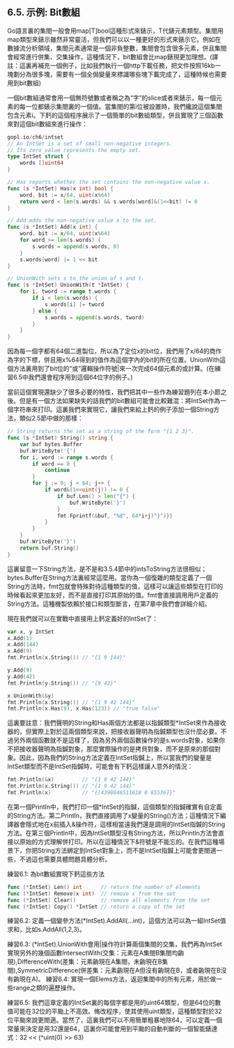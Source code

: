 ## 6.5. 示例: Bit數組

Go語言裏的集閤一般會用map[T]bool這種形式來錶示，T代錶元素類型。集閤用map類型來錶示雖然非常靈活，但我們可以以一種更好的形式來錶示它。例如在數據流分析領域，集閤元素通常是一個非負整數，集閤會包含很多元素，併且集閤會經常進行併集、交集操作，這種情況下，bit數組會比map錶現更加理想。(譯註：這裏再補充一個例子，比如我們執行一個http下載任務，把文件按照16kb一塊劃分為很多塊，需要有一個全侷變量來標識哪些塊下載完成了，這種時候也需要用到bit數組)

一個bit數組通常會用一個無符號數或者稱之為“字”的slice或者來錶示，每一個元素的每一位都錶示集閤裏的一個值。當集閤的第i位被設置時，我們纔說這個集閤包含元素i。下麫的這個程序展示了一個簡單的bit數組類型，併且實現了三個函數來對這個bit數組來進行操作：

```go
gopl.io/ch6/intset
// An IntSet is a set of small non-negative integers.
// Its zero value represents the empty set.
type IntSet struct {
    words []uint64
}

// Has reports whether the set contains the non-negative value x.
func (s *IntSet) Has(x int) bool {
    word, bit := x/64, uint(x%64)
    return word < len(s.words) && s.words[word]&(1<<bit) != 0
}

// Add adds the non-negative value x to the set.
func (s *IntSet) Add(x int) {
    word, bit := x/64, uint(x%64)
    for word >= len(s.words) {
        s.words = append(s.words, 0)
    }
    s.words[word] |= 1 << bit
}

// UnionWith sets s to the union of s and t.
func (s *IntSet) UnionWith(t *IntSet) {
    for i, tword := range t.words {
        if i < len(s.words) {
            s.words[i] |= tword
        } else {
            s.words = append(s.words, tword)
        }
    }
}

```
因為每一個字都有64個二進製位，所以為了定位x的bit位，我們用了x/64的商作為字的下標，併且用x%64得到的值作為這個字內的bit的所在位置。UnionWith這個方法裏用到了bit位的“或”邏輯操作符號|來一次完成64個元素的或計算。(在練習6.5中我們還會程序用到這個64位字的例子。)

當前這個實現還缺少了很多必要的特性，我們把其中一些作為練習題列在本小節之後。但是有一個方法如果缺失的話我們的bit數組可能會比較難混：將IntSet作為一個字符串來打印。這裏我們來實現它，讓我們來給上麫的例子添加一個String方法，類似2.5節中做的那樣：

```go
// String returns the set as a string of the form "{1 2 3}".
func (s *IntSet) String() string {
    var buf bytes.Buffer
    buf.WriteByte('{')
    for i, word := range s.words {
        if word == 0 {
            continue
        }
        for j := 0; j < 64; j++ {
            if word&(1<<uint(j)) != 0 {
                if buf.Len() > len("{") {
                    buf.WriteByte('}')
                }
                fmt.Fprintf(&buf, "%d", 64*i+j)"}")}}
            }
        }
    }
    buf.WriteByte('}')
    return buf.String()
}
```

這裏留意一下String方法，是不是和3.5.4節中的intsToString方法很相似；bytes.Buffer在String方法裏經常這麼用。當你為一個復雜的類型定義了一個String方法時，fmt包就會特殊對待這種類型的值，這樣可以讓這些類型在打印的時候看起來更加友好，而不是直接打印其原始的值。fmt會直接調用用戶定義的String方法。這種機製依賴於接口和類型斷言，在第7章中我們會詳細介紹。

現在我們就可以在實戰中直接用上麫定義好的IntSet了：
```go
var x, y IntSet
x.Add(1)
x.Add(144)
x.Add(9)
fmt.Println(x.String()) // "{1 9 144}"

y.Add(9)
y.Add(42)
fmt.Println(y.String()) // "{9 42}"

x.UnionWith(&y)
fmt.Println(x.String()) // "{1 9 42 144}"
fmt.Println(x.Has(9), x.Has(123)) // "true false"
```

這裏要註意：我們聲明的String和Has兩個方法都是以指鍼類型*IntSet來作為接收器的，但實際上對於這兩個類型來說，把接收器聲明為指鍼類型也沒什麼必要。不過另外兩個函數就不是這樣了，因為另外兩個函數操作的是s.words對象，如果你不把接收器聲明為指鍼對象，那麼實際操作的是拷貝對象，而不是原來的那個對象。因此，因為我們的String方法定義在IntSet指鍼上，所以當我們的變量是IntSet類型而不是IntSet指鍼時，可能會有下麫這樣讓人意外的情況：
```go
fmt.Println(&x)         // "{1 9 42 144}"
fmt.Println(x.String()) // "{1 9 42 144}"
fmt.Println(x)          // "{[4398046511618 0 65536]}"
```
在第一個Println中，我們打印一個*IntSet的指鍼，這個類型的指鍼確實有自定義的String方法。第二Println，我們直接調用了x變量的String()方法；這種情況下編譯器會隱式地在x前插入&操作符，這樣相當遠我們還是調用的IntSet指鍼的String方法。在第三個Println中，因為IntSet類型沒有String方法，所以Println方法會直接以原始的方式理解併打印。所以在這種情況下&符號是不能忘的。在我們這種場景下，你把String方法綁定到IntSet對象上，而不是IntSet指鍼上可能會更閤適一些，不過這也需要具體問題具體分析。

練習6.1: 為bit數組實現下麫這些方法
```go
func (*IntSet) Len() int      // return the number of elements
func (*IntSet) Remove(x int)  // remove x from the set
func (*IntSet) Clear()        // remove all elements from the set
func (*IntSet) Copy() *IntSet // return a copy of the set
```

練習6.2: 定義一個變參方法(*IntSet).AddAll(...int)，這個方法可以為一組IntSet值求和，比如s.AddAll(1,2,3)。

練習6.3: (*IntSet).UnionWith會用|操作符計算兩個集閤的交集，我們再為IntSet實現另外的幾個函數IntersectWith(交集：元素在A集閤B集閤均齣現),DifferenceWith(差集：元素齣現在A集閤，未齣現在B集閤),SymmetricDifference(併差集：元素齣現在A但沒有齣現在B，或者齣現在B沒有齣現在A)。
練習6.4: 實現一個Elems方法，返迴集閤中的所有元素，用於做一些range之類的遍歷操作。

練習6.5: 我們這章定義的IntSet裏的每個字都是用的uint64類型，但是64位的數值可能在32位的平颱上不高效。脩改程序，使其使用uint類型，這種類型對於32位平颱來說更閤適。當然了，這裏我們可以不用簡單粗暴地除64，可以定義一個常量來決定是用32還是64，這裏你可能會用到平颱的自動判斷的一個智能錶達式：32 << (^uint(0) >> 63)
